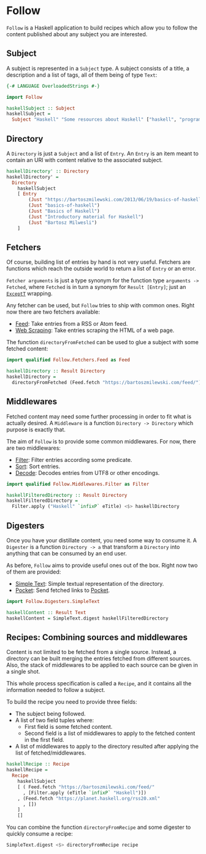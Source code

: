 # Follow

`Follow` is a Haskell application to build recipes which allow you to
follow the content published about any subject you are interested.

## Subject

A subject is represented in a `Subject` type. A subject consists of a
title, a description and a list of tags, all of them being of type
`Text`:

```haskell
{-# LANGUAGE OverloadedStrings #-}

import Follow

haskellSubject :: Subject
haskellSubject =
  Subject "Haskell" "Some resources about Haskell" ["haskell", "programming"]
```

## Directory

A `Directory` is just a `Subject` and a list of `Entry`. An `Entry` is
an item meant to contain an URI with content relative to the
associated subject.

```haskell
haskellDirectory' :: Directory
haskellDirectory' =
  Directory
    haskellSubject
    [ Entry
        (Just "https://bartoszmilewski.com/2013/06/19/basics-of-haskell/")
        (Just "basics-of-haskell")
        (Just "Basics of Haskell")
        (Just "Introductory material for Haskell")
        (Just "Bartosz Milwesli")
    ]
```

## Fetchers

Of course, building list of entries by hand is not very
useful. Fetchers are functions which reach the outside world to return
a list of `Entry` or an error.

`Fetcher arguments` is just a type synonym for the function type
`arguments -> Fetched`, where `Fetched` is in turn a synonym for
`Result [Entry]`; just an [`ExceptT`](
http://hackage.haskell.org/package/transformers-0.5.5.0/docs/Control-Monad-Trans-Except.html#g:2)
wrapping.

Any fetcher can be used, but `Follow` tries to ship with common
ones. Right now there are two fetchers available:

- [Feed](src/Follow/Fetchers/Feed.hs): Take entries from a RSS or Atom feed.
- [Web Scraping](src/Follow/Fetchers/WebScraping.hs): Take entries
  scraping the HTML of a web page.

The function `directoryFromFetched` can be used to glue a subject with
some fetched content:

```haskell
import qualified Follow.Fetchers.Feed as Feed

haskellDirectory :: Result Directory
haskellDirectory =
  directoryFromFetched (Feed.fetch "https://bartoszmilewski.com/feed/") subject
```

## Middlewares

Fetched content may need some further processing in order to fit what
is actually desired. A `Middleware` is a function `Directory ->
Directory` which purpose is exactly that.

The aim of `Follow` is to provide some common middlewares. For now,
there are two middlewares:

- [Filter](src/Follow/Middlewares/Filter.hs): Filter entries according
  some predicate.
- [Sort](src/Follow/Middlewares/Sort.hs): Sort entries.
- [Decode](src/Follow/Middlewares/Decode.hs): Decodes entries from
  UTF8 or other encodings.

```haskell
import qualified Follow.Middlewares.Filter as Filter

haskellFilteredDirectory :: Result Directory
haskellFilteredDirectory =
  Filter.apply ("Haskell" `infixP` eTitle) <$> haskellDirectory
```

## Digesters

Once you have your distillate content, you need some way to consume
it. A `Digester` is a function `Directory -> a` that transform a
`Directory` into anything that can be consumed by an end user.

As before, `Follow` aims to provide useful ones out of the box. Right
now two of them are provided:

- [Simple Text](src/Follow/Digesters/SimpleText.hs): Simple textual
  representation of the directory.
- [Pocket](src/Follow/Digesters/Pocket.hs): Send fetched links to
  [Pocket](https://getpocket.com).

```haskell
import Follow.Digesters.SimpleText

haskellContent :: Result Text
haskellContent = SimpleText.digest haskellFilteredDirectory
```

## Recipes: Combining sources and middlewares

Content is not limited to be fetched from a single source. Instead, a
directory can be built merging the entries fetched from different
sources. Also, the stack of middlewares to be applied to each source can be
given in a single shot.

This whole process specification is called a `Recipe`, and it contains
all the information needed to follow a subject.

To build the recipe you need to provide three fields:

- The subject being followed.
- A list of two field tuples where:
  - First field is some fetched content.
  - Second field is a list of middlewares to apply to the fetched content in the first field.
- A list of middlewares to apply to the directory resulted after applying the list of fetched/middlewares.

```haskell
haskellRecipe :: Recipe
haskellRecipe = 
  Recipe
    haskellSubject
    [ ( Feed.fetch "https://bartoszmilewski.com/feed/"
      , [Filter.apply (eTitle `infixP` "Haskell")])
    , (Feed.fetch "https://planet.haskell.org/rss20.xml"
      , [])
    ]
    []
```

You can combine the function `directoryFromRecipe` and some digester
to quickly consume a recipe:

```haskell
SimpleText.digest <$> directoryFromRecipe recipe
```